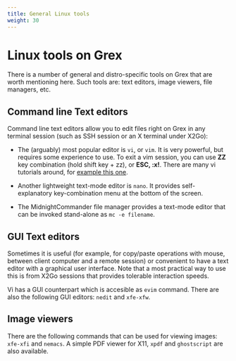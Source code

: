```yaml
---
title: General Linux tools
weight: 30
---
```


# Linux tools on Grex

There is a number of general and distro-specific tools on Grex that are worth mentioning here. Such tools are: text editors, image viewers, file managers, etc.

## Command line Text editors

Command line text editors allow you to edit files right on Grex in any terminal session (such as SSH session or an X terminal under X2Go):

 - The (arguably) most popular editor is ```vi```, or ```vim```. It is very powerful, but requires some experience to use. To exit a vim session, you can use **ZZ** key combination (hold shift key + zz), or **ESC, :x!**. There are many vi tutorials around, for [example this one](http://heather.cs.ucdavis.edu/~matloff/UnixAndC/Editors/ViIntro.html).

 - Another lightweight text-mode editor is ```nano```. It provides self-explanatory key-combination menu at the bottom of the screen.

 - The MidnightCommander file manager provides a text-mode editor that can be invoked stand-alone as ```mc -e filename```.

## GUI Text editors

Sometimes it is useful (for example, for copy/paste operations with mouse, between client computer and a remote session) or convenient to have a text editor with a graphical user interface. Note that a most practical way to use this is from X2Go sessions that provides tolerable interaction speeds.

Vi has a GUI counterpart which is accesible as ```evim``` command. There are also the following GUI editors: ```nedit``` and ```xfe-xfw```.

## Image viewers

There are the following commands that can be used for viewing images: ```xfe-xfi``` and ```nemacs```. A simple PDF viewer for X11, ```xpdf``` and ```ghostscript``` are also available.

